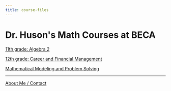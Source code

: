 ```yaml
---
title: course-files
---
```


# Dr. Huson's Math Courses at BECA

[11th grade: Algebra 2](../alg2)

[12th grade: Career and Financial Management](cfm)

[Mathematical Modeling and Problem Solving](modeling)

-----

[About Me / Contact](https://math.huson.com/Contact)

<!--
[common-errors](https://raw.githubusercontent.com/chrishuson/chrishuson.github.io/master/common-errors)
-->